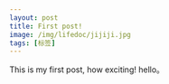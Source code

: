 ```yaml
---
layout: post
title: First post!
image: /img/lifedoc/jijiji.jpg
tags: [标签]
---
```


This is my first post, how exciting! hello。